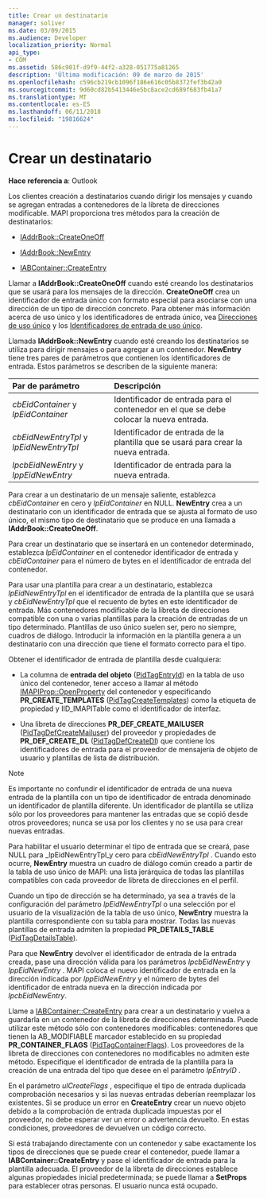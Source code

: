 ```yaml
---
title: Crear un destinatario
manager: soliver
ms.date: 03/09/2015
ms.audience: Developer
localization_priority: Normal
api_type:
- COM
ms.assetid: 586c901f-d9f9-44f2-a328-051775a81265
description: 'Última modificación: 09 de marzo de 2015'
ms.openlocfilehash: c596cb219cb1096f186e616c05b8372fef3b42a0
ms.sourcegitcommit: 9d60cd82b5413446e5bc8ace2cd689f683fb41a7
ms.translationtype: MT
ms.contentlocale: es-ES
ms.lasthandoff: 06/11/2018
ms.locfileid: "19816624"
---
```

# <a name="creating-a-recipient"></a>Crear un destinatario

  
  
**Hace referencia a**: Outlook 
  
Los clientes creación a destinatarios cuando dirigir los mensajes y cuando se agregan entradas a contenedores de la libreta de direcciones modificable. MAPI proporciona tres métodos para la creación de destinatarios:
  
- [IAddrBook::CreateOneOff](iaddrbook-createoneoff.md)
    
- [IAddrBook::NewEntry](iaddrbook-newentry.md)
    
- [IABContainer::CreateEntry](iabcontainer-createentry.md)
    
Llamar a **IAddrBook::CreateOneOff** cuando esté creando los destinatarios que se usará para los mensajes de la dirección. **CreateOneOff** crea un identificador de entrada único con formato especial para asociarse con una dirección de un tipo de dirección concreto. Para obtener más información acerca de uso único y los identificadores de entrada único, vea [Direcciones de uso único](one-off-addresses.md) y los [Identificadores de entrada de uso único](one-off-entry-identifiers.md).
  
Llamada **IAddrBook::NewEntry** cuando esté creando los destinatarios se utiliza para dirigir mensajes o para agregar a un contenedor. **NewEntry** tiene tres pares de parámetros que contienen los identificadores de entrada. Estos parámetros se describen de la siguiente manera: 
  
|**Par de parámetro**|**Descripción**|
|:-----|:-----|
| _cbEidContainer_ y _lpEidContainer_ <br/> |Identificador de entrada para el contenedor en el que se debe colocar la nueva entrada.  <br/> |
| _cbEidNewEntryTpl_ y _lpEidNewEntryTpl_ <br/> |Identificador de entrada de la plantilla que se usará para crear la nueva entrada.  <br/> |
| _lpcbEidNewEntry_ y _lppEidNewEntry_ <br/> |Identificador de entrada para la nueva entrada.  <br/> |
   
Para crear a un destinatario de un mensaje saliente, establezca _cbEidContainer_ en cero y _lpEidContainer_ en NULL. **NewEntry** crea a un destinatario con un identificador de entrada que se ajusta al formato de uso único, el mismo tipo de destinatario que se produce en una llamada a **IAddrBook::CreateOneOff**. 
  
Para crear un destinatario que se insertará en un contenedor determinado, establezca _lpEidContainer_ en el contenedor identificador de entrada y _cbEidContainer_ para el número de bytes en el identificador de entrada del contenedor. 
  
Para usar una plantilla para crear a un destinatario, establezca _lpEidNewEntryTpl_ en el identificador de entrada de la plantilla que se usará y _cbEidNewEntryTpl_ que el recuento de bytes en este identificador de entrada. Más contenedores modificable de la libreta de direcciones compatible con una o varias plantillas para la creación de entradas de un tipo determinado. Plantillas de uso único suelen ser, pero no siempre, cuadros de diálogo. Introducir la información en la plantilla genera a un destinatario con una dirección que tiene el formato correcto para el tipo. 
  
Obtener el identificador de entrada de plantilla desde cualquiera:
  
- La columna de **entrada del objeto** ([PidTagEntryId](pidtagentryid-canonical-property.md)) en la tabla de uso único del contenedor, tener acceso a llamar al método [IMAPIProp::OpenProperty](imapiprop-openproperty.md) del contenedor y especificando **PR_CREATE_TEMPLATES** ([PidTagCreateTemplates](pidtagcreatetemplates-canonical-property.md)) como la etiqueta de propiedad y IID_IMAPITable como el identificador de interfaz. 
    
- Una libreta de direcciones **PR_DEF_CREATE_MAILUSER** ([PidTagDefCreateMailuser](pidtagdefcreatemailuser-canonical-property.md)) del proveedor y propiedades de **PR_DEF_CREATE_DL** ([PidTagDefCreateDl](pidtagdefcreatedl-canonical-property.md)) que contiene los identificadores de entrada para el proveedor de mensajería de objeto de usuario y plantillas de lista de distribución. 
    
> [!NOTE]
> Es importante no confundir el identificador de entrada de una nueva entrada de la plantilla con un tipo de identificador de entrada denominado un identificador de plantilla diferente. Un identificador de plantilla se utiliza sólo por los proveedores para mantener las entradas que se copió desde otros proveedores; nunca se usa por los clientes y no se usa para crear nuevas entradas. 
  
Para habilitar el usuario determinar el tipo de entrada que se creará, pase NULL para _lpEidNewEntryTpl_y cero para _cbEidNewEntryTpl_ . Cuando esto ocurre, **NewEntry** muestra un cuadro de diálogo común creado a partir de la tabla de uso único de MAPI: una lista jerárquica de todas las plantillas compatibles con cada proveedor de libreta de direcciones en el perfil. 
  
Cuando un tipo de dirección se ha determinado, ya sea a través de la configuración del parámetro _lpEidNewEntryTpl_ o una selección por el usuario de la visualización de la tabla de uso único, **NewEntry** muestra la plantilla correspondiente con su tabla para mostrar. Todas las nuevas plantillas de entrada admiten la propiedad **PR_DETAILS_TABLE** ([PidTagDetailsTable](pidtagdetailstable-canonical-property.md)). 
  
Para que **NewEntry** devolver el identificador de entrada de la entrada creada, pase una dirección válida para los parámetros _lpcbEidNewEntry_ y _lppEidNewEntry_ . MAPI coloca el nuevo identificador de entrada en la dirección indicada por _lppEidNewEntry_ y el número de bytes del identificador de entrada nueva en la dirección indicada por _lpcbEidNewEntry_.
  
Llame a [IABContainer::CreateEntry](iabcontainer-createentry.md) para crear a un destinatario y vuelva a guardarla en un contenedor de la libreta de direcciones determinada. Puede utilizar este método sólo con contenedores modificables: contenedores que tienen la AB_MODIFIABLE marcador establecido en su propiedad **PR_CONTAINER_FLAGS** ([PidTagContainerFlags](pidtagcontainerflags-canonical-property.md)). Los proveedores de la libreta de direcciones con contenedores no modificables no admiten este método. Especifique el identificador de entrada de la plantilla para la creación de una entrada del tipo que desee en el parámetro _lpEntryID_ . 
  
En el parámetro _ulCreateFlags_ , especifique el tipo de entrada duplicada comprobación necesarios y si las nuevas entradas deberían reemplazar los existentes. Si se produce un error en **CreateEntry** crear un nuevo objeto debido a la comprobación de entrada duplicada impuestas por el proveedor, no debe esperar ver un error o advertencia devuelto. En estas condiciones, proveedores de devuelven un código correcto. 
  
Si está trabajando directamente con un contenedor y sabe exactamente los tipos de direcciones que se puede crear el contenedor, puede llamar a **IABContainer::CreateEntry** y pase el identificador de entrada para la plantilla adecuada. El proveedor de la libreta de direcciones establece algunas propiedades inicial predeterminada; se puede llamar a **SetProps** para establecer otras personas. El usuario nunca está ocupado. 
  

